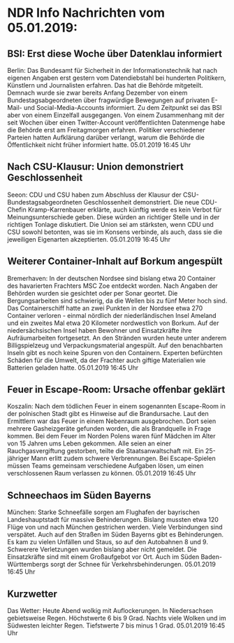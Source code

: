 # NDR Info Nachrichten vom 05.01.2019:


## BSI: Erst diese Woche über Datenklau informiert
Berlin: Das Bundesamt für Sicherheit in der Informationstechnik hat nach eigenen Angaben erst gestern vom Datendiebstahl bei hunderten Politikern, Künstlern und Journalisten erfahren. Das hat die Behörde mitgeteilt. Demnach wurde sie zwar bereits Anfang Dezember von einem Bundestagsabgeordneten über fragwürdige Bewegungen auf privaten E-Mail- und Social-Media-Accounts informiert. Zu dem Zeitpunkt sei das BSI aber von einem Einzelfall ausgegangen. Von einem Zusammenhang mit der seit Wochen über einen Twitter-Account veröffentlichten Datenmenge habe die Behörde erst am Freitagmorgen erfahren. Politiker verschiedener Parteien hatten Aufklärung darüber verlangt, warum die Behörde die Öffentlichkeit nicht früher informiert hatte. 05.01.2019 16:45 Uhr 

## Nach CSU-Klausur: Union demonstriert Geschlossenheit
Seeon:	CDU und CSU haben zum Abschluss der Klausur der CSU-Bundestagsabgeordneten Geschlossenheit demonstriert. Die neue CDU-Chefin Kramp-Karrenbauer erklärte, auch künftig werde es kein Verbot für Meinungsunterschiede geben. Diese würden an richtiger Stelle und in der richtigen Tonlage diskutiert. Die Union sei am stärksten, wenn CDU und CSU sowohl betonten, was sie im Konsens verbinde, als auch, dass sie die jeweiligen Eigenarten akzeptierten. 05.01.2019 16:45 Uhr 

## Weiterer Container-Inhalt auf Borkum angespült
Bremerhaven: In der deutschen Nordsee sind bislang etwa 20 Container des havarierten Frachters MSC Zoe entdeckt worden. Nach Angaben der Behörden wurden sie gesichtet oder per Sonar geortet. Die Bergungsarbeiten sind schwierig, da die Wellen bis zu fünf Meter hoch sind. Das Containerschiff hatte an zwei Punkten in der Nordsee etwa 270 Container verloren - einmal nördlich der niederländischen Insel Ameland und ein zweites Mal etwa 20 Kilometer nordwestlich von Borkum. Auf der niedersächsischen Insel haben Bewohner und Einsatzkräfte ihre Aufräumarbeiten fortgesetzt. An den Stränden wurden heute unter anderem Billigspielzeug und Verpackungsmaterial angespült. Auf den benachbarten Inseln gibt es noch keine Spuren von den Containern. Experten befürchten Schäden für die Umwelt, da der Frachter auch giftige Materialien wie Batterien geladen hatte. 05.01.2019 16:45 Uhr 

## Feuer in Escape-Room: Ursache offenbar geklärt
Koszalin:	Nach dem tödlichen Feuer in einem sogenannten Escape-Room in der polnischen Stadt gibt es Hinweise auf die Brandursache. Laut den Ermittlern war das Feuer in einem Nebenraum ausgebrochen. Dort seien mehrere Gasheizgeräte gefunden worden, die als Brandquelle in Frage kommen. Bei dem Feuer im Norden Polens waren fünf Mädchen im Alter von 15 Jahren ums Leben gekommen. Alle seien an einer Rauchgasvergiftung gestorben, teilte die Staatsanwaltschaft mit. Ein 25-jähriger Mann erlitt zudem schwere Verbrennungen. Bei Escape-Spielen müssen Teams gemeinsam verschiedene Aufgaben lösen, um einen verschlossenen Raum verlassen zu können. 05.01.2019 16:45 Uhr 

## Schneechaos im Süden Bayerns
München:	Starke Schneefälle sorgen am Flughafen der bayrischen Landeshauptstadt für massive Behinderungen. Bislang mussten etwa 120 Flüge von und nach München gestrichen werden. Viele Verbindungen sind verspätet. Auch auf den Straßen im Süden Bayerns gibt es Behinderungen. Es kam zu vielen Unfällen und Staus, so auf den Autobahnen 8 und 9.  Schwerere Verletzungen wurden bislang aber nicht gemeldet. Die Einsatzkräfte sind mit einem Großaufgebot vor Ort. Auch im Süden Baden-Württembergs sorgt der Schnee für Verkehrsbehinderungen. 05.01.2019 16:45 Uhr 

## Kurzwetter
Das Wetter: Heute Abend wolkig mit Auflockerungen. In Niedersachsen gebietsweise Regen. Höchstwerte 6 bis 9 Grad. Nachts viele Wolken und im Südwesten leichter Regen. Tiefstwerte 7 bis minus 1 Grad. 05.01.2019 16:45 Uhr 
